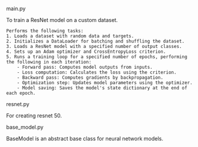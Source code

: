 main.py


To train a ResNet model on a custom dataset.

    Performs the following tasks:
    1. Loads a dataset with random data and targets.
    2. Initializes a DataLoader for batching and shuffling the dataset.
    3. Loads a ResNet model with a specified number of output classes.
    4. Sets up an Adam optimizer and CrossEntropyLoss criterion.
    5. Runs a training loop for a specified number of epochs, performing the following in each iteration:
        - Forward pass: Computes model outputs from inputs.
        - Loss computation: Calculates the loss using the criterion.
        - Backward pass: Computes gradients by backpropagation.
        - Optimization step: Updates model parameters using the optimizer.
        - Model saving: Saves the model's state dictionary at the end of each epoch.

    
resnet.py

For creating resnet 50.

base_model.py

BaseModel is an abstract base class for neural network models.

